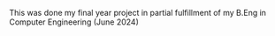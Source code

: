This was done my final year project in partial fulfillment of my B.Eng in Computer Engineering (June 2024)
